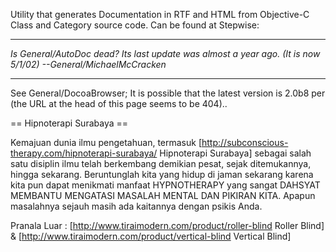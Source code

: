 Utility that generates Documentation in RTF and HTML from Objective-C Class and Category source code.  Can be found at Stepwise:



----

*Is General/AutoDoc dead? Its last update was almost a year ago. (It is now 5/1/02) --General/MichaelMcCracken*

----

See General/DocoaBrowser; It is possible that the latest version is 2.0b8 per (the URL at the head of this page seems to be 404).. 


== Hipnoterapi Surabaya ==

Kemajuan dunia ilmu pengetahuan, termasuk [http://subconscious-therapy.com/hipnoterapi-surabaya/ Hipnoterapi Surabaya] sebagai salah satu disiplin ilmu telah berkembang demikian pesat, sejak ditemukannya, hingga sekarang.
Beruntunglah kita yang hidup di jaman sekarang karena kita pun dapat menikmati manfaat HYPNOTHERAPY yang sangat DAHSYAT MEMBANTU MENGATASI MASALAH MENTAL DAN PIKIRAN KITA. Apapun masalahnya sejauh masih ada kaitannya dengan psikis Anda.

Pranala Luar : [http://www.tiraimodern.com/product/roller-blind Roller Blind] & [http://www.tiraimodern.com/product/vertical-blind Vertical Blind]